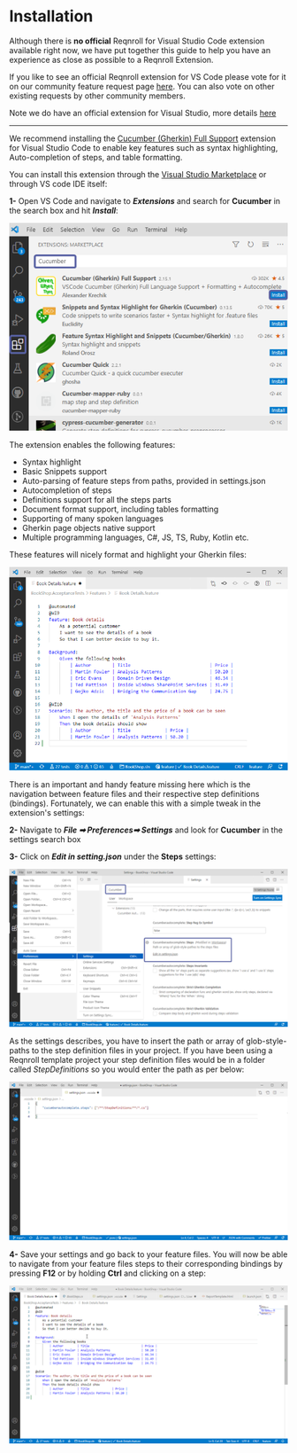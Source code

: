 
# Installation

Although there is **no official** Reqnroll for Visual Studio Code extension available right now, we have put together this guide to help you have an experience as close as possible to a Reqnroll Extension.

If you like to see an official Reqnroll extension for VS Code please vote for it on our community feature request page [here](https://support.reqnroll.net/hc/en-us/community/posts/360015049478--Reqnroll-for-Visual-Studio-Code). You can also vote on other existing requests by other community members.

Note we do have an official extension for Visual Studio, more details [here](https://docs.reqnroll.net/projects/reqnroll/en/latest/visualstudio/visual-studio-installation.html)

---

We recommend installing the [Cucumber (Gherkin) Full Support](https://marketplace.visualstudio.com/items?itemName=alexkrechik.cucumberautocomplete) extension for Visual Studio Code to enable key features such as syntax highlighting, Auto-completion of steps, and table formatting.

You can install this extension through the [Visual Studio Marketplace](https://marketplace.visualstudio.com/items?itemName=alexkrechik.cucumberautocomplete) or through VS code IDE itself:

**1-** Open VS Code and navigate to ***Extensions*** and search for **Cucumber** in the search box and hit ***Install***:

![cucumberinstall](../../_static/images/cucumber.png)

The extension enables the following features:

- Syntax highlight
- Basic Snippets support
- Auto-parsing of feature steps from paths, provided in settings.json
- Autocompletion of steps
- Definitions support for all the steps parts
- Document format support, including tables formatting
- Supporting of many spoken languages
- Gherkin page objects native support
- Multiple programming languages, C#, JS, TS, Ruby, Kotlin etc.

These features will nicely format and highlight your Gherkin files:

![vscodefeature](../../_static/images/vscodefeature.png)

There is an important and handy feature missing here which is the navigation between feature files and their respective step definitions (bindings). Fortunately, we can enable this with a simple tweak in the extension's settings:

**2-** Navigate to ***File ➡ Preferences➡ Settings*** and look for **Cucumber** in the settings search box

**3-** Click on ***Edit in setting.json*** under the **Steps** settings:

![vscodesetting](../../_static/images/vscodesetting.png)

As the settings describes, you have to insert the path or array of glob-style-paths to the step definition files in your project. If you have been using a Reqnroll template project your step definition files would be in a folder called *StepDefinitions* so you would enter the path as per below:

![vscodesetting2](../../_static/images/vscodesetting2.png)

**4-** Save your settings and go back to your feature files. You will now be able to navigate from your feature files steps to their corresponding bindings by pressing **F12** or by holding **Ctrl** and clicking on a step:

![vscodegif](../../_static/images/vscodegif2.gif)
